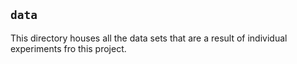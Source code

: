 ## `data`
This directory houses all the data sets that are a result of individual experiments fro this project.


